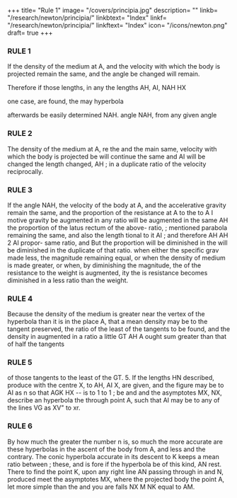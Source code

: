 +++
title= "Rule 1"
image= "/covers/principia.jpg"
description= ""
linkb= "/research/newton/principia/"
linkbtext= "Index"
linkf= "/research/newton/principia/"
linkftext= "Index"
icon= "/icons/newton.png"
draft= true
+++

### RULE 1

If the density of the medium at A, and the velocity with which the body is projected remain the same, and the angle
be changed will remain.

Therefore if those lengths, in any
the lengths AH, AI,
NAH
HX

one
case, are found, the
may
hyperbola

afterwards be easily determined
NAH.
angle NAH,
from any given angle

### RULE 2

The density of the medium at A, re
the
and
the
main
same,
velocity with which the body is projected be
will
continue the same and AI will be changed
the
length
changed,
AH
;
in a duplicate ratio of the velocity reciprocally.


### RULE 3

If the angle NAH, the velocity of the body at A, and the accelerative gravity remain the same, and the proportion of the resistance at
A to the
to A I
motive gravity be augmented in any ratio
will be
augmented
in the
same
AH
the proportion of
the
latus
rectum of the above-
ratio,
;
mentioned parabola remaining the same, and also the length
tional to it
AI
;
and therefore
AH
AH
2
AI
propor-
same ratio, and
But the proportion
will be diminished in the
will be diminished in the duplicate of that ratio.
when either the specific grav
made less, the magnitude remaining equal, or when the density of
medium is made greater, or when, by diminishing the magnitude, the
of the resistance to the weight is augmented,
ity
the
is
resistance becomes diminished in a less ratio than the weight.


### RULE 4

Because the density of the medium is greater near the vertex
of the hyperbola than it is in the place A, that a mean density may be
to the tangent
preserved, the ratio of the least of the tangents
to be found, and the density in
augmented in a ratio a little
GT
AH
A
ought
sum
greater than that of half the
tangents

### RULE 5

of those tangents to the least of the
GT.
5.
If the lengths
HN
described, produce
with the centre X,
to
AH, AI
X,
are given, and the figure
may be to AI as n
so that
AGK
HX
-\-
is to
1 to 1
;
be
and
and the asymptotes MX, NX, describe an hyperbola
the
through
point A, such that AI may be to any of the lines VG as XV&quot;
to
xr.

### RULE 6

By how much the greater the number n is, so much the more accurate are these hyperbolas in the ascent of the body from A, and less and the contrary. The conic hyperbola accurate in its descent to
K
keeps a mean ratio between
;
these,
and
is
fore if the hyperbola be of this kind,
AN
rest.
There
to find the point
K,
upon any right line AN passing through
in
and N,
produced meet the asymptotes MX,
where the projected body
the point A, let
more simple than the
and you are
falls
NX
M
NK
equal to AM.
